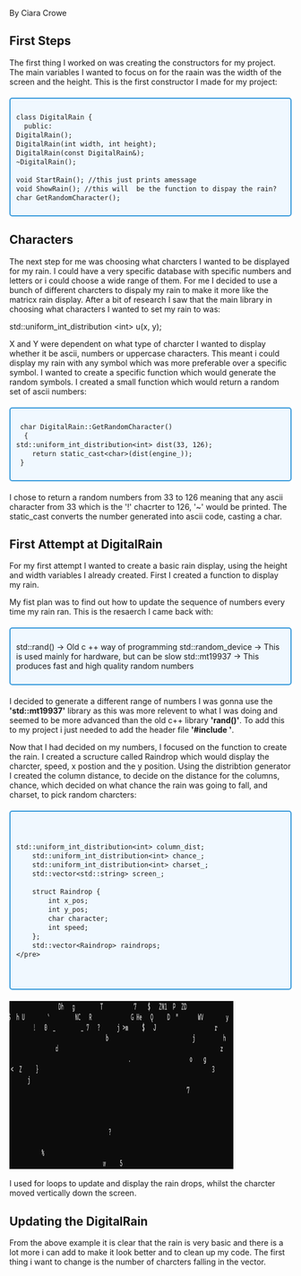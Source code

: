 ---
---

By Ciara Crowe

## First Steps
The first thing I worked on was creating the constructors for my project. The main variables I wanted to focus on for the raain was the width of the screen and the height. This is the first constructor I made for my project:

<div style="border: 2px solid #3498db; padding: 10px; border-radius: 5px; background-color: #f0f8ff; margin: 20px 0;">

	class DigitalRain {
      public:
	DigitalRain();
	DigitalRain(int width, int height);
	DigitalRain(const DigitalRain&);
	~DigitalRain();

	void StartRain(); //this just prints amessage
	void ShowRain(); //this will  be the function to dispay the rain?
	char GetRandomCharacter();

</div>


## Characters

The next step for me was choosing what charcters I wanted to be displayed for my rain. I could have a very specific database with specific numbers and letters or i could choose a wide range of them. For me I decided to use a bunch of different charcters to dispaly my rain to make it more like the matricx rain display.
After a bit of research I saw that the main library in choosing what characters I wanted to set my rain to was: 

<div class="code-box">
    std::uniform_int_distribution &lt;int&gt; u(x, y);
</div>






X and Y were dependent on what type of charcter I wanted to display whether it be ascii, numbers or uppercase characters. This meant i could display my rain with any symbol which was more preferable over a specific symbol. 
I wanted to create a specific function which would generate the random symbols. I created a small function which would return a random set of ascii numbers: 




<div style="border: 2px solid #3498db; padding: 10px; border-radius: 5px; background-color: #f0f8ff; margin: 20px 0;">
    
     char DigitalRain::GetRandomCharacter()
      {
	std::uniform_int_distribution<int> dist(33, 126);
        return static_cast<char>(dist(engine_));
     }
    
</div>




I chose to return a random numbers from 33 to 126 meaning that any ascii character from 33 which is the '!' chacrter to 126, '~' would be printed. The static_cast converts the number generated into ascii code, casting a char. 



## First Attempt at DigitalRain

For my first attempt I wanted to create a basic rain display, using the height and width variables I already created. First I created a function to display my rain. 

My fist plan was to find out how to update the sequence of numbers every time my rain ran. This is the resaerch I came back with:

<div style="border: 2px solid #3498db; padding: 10px; border-radius: 5px; background-color: #f0f8ff; margin: 20px 0;">
    
std::rand() -> Old c ++ way of programming
std::random_device -> This is used mainly for hardware, but can be slow
std::mt19937 -> This produces fast and high quality random numbers
    
</div>


I decided to generate a different range of numbers I was gonna use the **'std::mt19937'** library as this was more relevent to what I was doing and seemed to be more advanced than the old c++ library **'rand()'**. To add this to my project i just needed to add the header file **'#include <random>'**. 



Now that I had decided on my numbers, I focused on the function to create the rain. I created a scructure called Raindrop which would display the charcter, speed, x postion and the y position. Using the distribtion generator I created the column distance, to decide on the distance for the columns, chance, which decided on what chance the rain was going to fall, and charset, to pick random charcters: 

<div style="border: 2px solid #3498db; padding: 10px; border-radius: 5px; background-color: #f0f8ff; margin: 20px 0;">
    <pre>
        
	std::uniform_int_distribution<int> column_dist;
        std::uniform_int_distribution<int> chance_;
        std::uniform_int_distribution<int> charset_;
        std::vector<std::string> screen_;

        struct Raindrop {
            int x_pos;
            int y_pos;
            char character;
            int speed;
        };
        std::vector<Raindrop> raindrops;
    </pre>
</div>









<img src="https://raw.githubusercontent.com/CiaraC03/DigitalRain/main/docs/assets/images/image6.png" width="400" height="300">

I used for loops to update and display the rain drops, whilst the charcter moved vertically down the screen. 




## Updating the DigitalRain
From the above example it is clear that the rain is very basic and there is a lot more i can add to make it look better and to clean up my code. The first thing i want to change is the number of charcters falling in the vector. 
